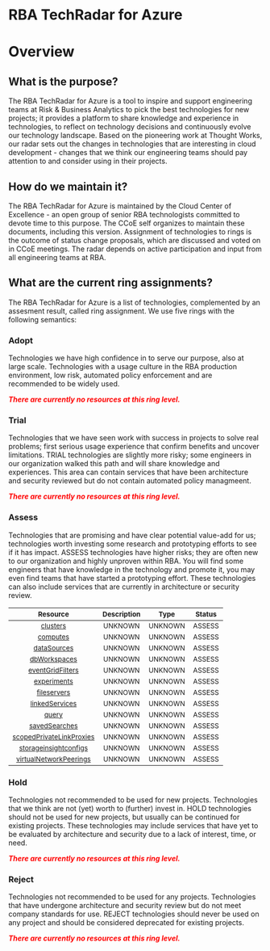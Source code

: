 
RBA TechRadar for Azure
=======================

# Overview

## What is the purpose?


The RBA TechRadar for Azure is a tool to inspire and support engineering teams at Risk & Business Analytics to pick the best technologies for new projects; it provides a platform to share knowledge and experience in technologies, to reflect on technology decisions and continuously evolve our technology landscape.  Based on the pioneering work at Thought Works, our radar sets out the changes in technologies that are interesting in cloud development - changes that we think our engineering teams should pay attention to and consider using in their projects.
## How do we maintain it?


The RBA TechRadar for Azure is maintained by the Cloud Center of Excellence - an open group of senior RBA technologists committed to devote time to this purpose.  The CCoE self organizes to maintain these documents, including this version.  Assignment of technologies to rings is the outcome of status change proposals, which are discussed and voted on in CCoE meetings.  The radar depends on active participation and input from all engineering teams at RBA.
## What are the current ring assignments?


The RBA TechRadar for Azure is a list of technologies, complemented by an assesment result, called ring assignment.  We use five rings with the following semantics:
### Adopt


Technologies we have high confidence in to serve our purpose, also at large scale.  Technologies with a usage culture in the RBA production environment, low risk, automated policy enforcement and are recommended to be widely used.  
  
***<font color="red"> There are currently no resources at this ring level. </font>***
### Trial


Technologies that we have seen work with success in projects to solve real problems;  first serious usage experience that confirm benefits and uncover limitations.  TRIAL technologies are slightly more risky; some engineers in our organization walked this path and will share knowledge and experiences.  This area can contain services that have been architecture and security reviewed but do not contain automated policy managmeent.  
  
***<font color="red"> There are currently no resources at this ring level. </font>***
### Assess


Technologies that are promising and have clear potential value-add for us; technologies worth investing some research and prototyping efforts to see if it has impact.  ASSESS technologies have higher risks;  they are often new to our organization and highly unproven within RBA.  You will find some engineers that have knowledge in the technology and promote it, you may even find teams that have started a prototyping effort.  These technologies can also include services that are currently in architecture or security review.  

|<sub>Resource</sub>|<sub>Description</sub>|<sub>Type</sub>|<sub>Status</sub>|
| :---: | :---: | :---: | :---: |
|<sub>[clusters](https://github.com/openrba/python-azure-techradar/tree/master/Microsoft.ApiManagement/workspaces/clusters)</sub>|<sub>UNKNOWN</sub>|<sub>UNKNOWN</sub>|<sub>ASSESS</sub>|
|<sub>[computes](https://github.com/openrba/python-azure-techradar/tree/master/Microsoft.ApiManagement/workspaces/computes)</sub>|<sub>UNKNOWN</sub>|<sub>UNKNOWN</sub>|<sub>ASSESS</sub>|
|<sub>[dataSources](https://github.com/openrba/python-azure-techradar/tree/master/Microsoft.ApiManagement/workspaces/dataSources)</sub>|<sub>UNKNOWN</sub>|<sub>UNKNOWN</sub>|<sub>ASSESS</sub>|
|<sub>[dbWorkspaces](https://github.com/openrba/python-azure-techradar/tree/master/Microsoft.ApiManagement/workspaces/dbWorkspaces)</sub>|<sub>UNKNOWN</sub>|<sub>UNKNOWN</sub>|<sub>ASSESS</sub>|
|<sub>[eventGridFilters](https://github.com/openrba/python-azure-techradar/tree/master/Microsoft.ApiManagement/workspaces/eventGridFilters)</sub>|<sub>UNKNOWN</sub>|<sub>UNKNOWN</sub>|<sub>ASSESS</sub>|
|<sub>[experiments](https://github.com/openrba/python-azure-techradar/tree/master/Microsoft.ApiManagement/workspaces/experiments)</sub>|<sub>UNKNOWN</sub>|<sub>UNKNOWN</sub>|<sub>ASSESS</sub>|
|<sub>[fileservers](https://github.com/openrba/python-azure-techradar/tree/master/Microsoft.ApiManagement/workspaces/fileservers)</sub>|<sub>UNKNOWN</sub>|<sub>UNKNOWN</sub>|<sub>ASSESS</sub>|
|<sub>[linkedServices](https://github.com/openrba/python-azure-techradar/tree/master/Microsoft.ApiManagement/workspaces/linkedServices)</sub>|<sub>UNKNOWN</sub>|<sub>UNKNOWN</sub>|<sub>ASSESS</sub>|
|<sub>[query](https://github.com/openrba/python-azure-techradar/tree/master/Microsoft.ApiManagement/workspaces/query)</sub>|<sub>UNKNOWN</sub>|<sub>UNKNOWN</sub>|<sub>ASSESS</sub>|
|<sub>[savedSearches](https://github.com/openrba/python-azure-techradar/tree/master/Microsoft.ApiManagement/workspaces/savedSearches)</sub>|<sub>UNKNOWN</sub>|<sub>UNKNOWN</sub>|<sub>ASSESS</sub>|
|<sub>[scopedPrivateLinkProxies](https://github.com/openrba/python-azure-techradar/tree/master/Microsoft.ApiManagement/workspaces/scopedPrivateLinkProxies)</sub>|<sub>UNKNOWN</sub>|<sub>UNKNOWN</sub>|<sub>ASSESS</sub>|
|<sub>[storageinsightconfigs](https://github.com/openrba/python-azure-techradar/tree/master/Microsoft.ApiManagement/workspaces/storageinsightconfigs)</sub>|<sub>UNKNOWN</sub>|<sub>UNKNOWN</sub>|<sub>ASSESS</sub>|
|<sub>[virtualNetworkPeerings](https://github.com/openrba/python-azure-techradar/tree/master/Microsoft.ApiManagement/workspaces/virtualNetworkPeerings)</sub>|<sub>UNKNOWN</sub>|<sub>UNKNOWN</sub>|<sub>ASSESS</sub>|

### Hold


Technologies not recommended to be used for new projects. Technologies that we think are not (yet) worth to (further) invest in.  HOLD technologies should not be used for new projects, but usually can be continued for existing projects.  These technologies may include services that have yet to be evaluated by architecture and security due to a lack of interest, time, or need.  
  
***<font color="red"> There are currently no resources at this ring level. </font>***
### Reject


Technologies not recommended to be used for any projects. Technologies that have undergone architecture and security review but do not meet company standards for use.  REJECT technologies should never be used on any project and should be considered deprecated for existing projects.  
  
***<font color="red"> There are currently no resources at this ring level. </font>***